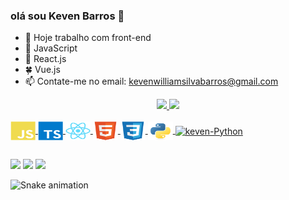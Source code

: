 ### olá sou Keven Barros  👋

- 🔭 Hoje trabalho com front-end
- :palm_tree: JavaScript 
- 🌱 React.js
-  :four_leaf_clover: Vue.js
- 📫 Contate-me no email: kevenwilliamsilvabarros@gmail.com
<div align="center">
  <a href="https://github.com/kevenbarros">
  <img height="180em" src="https://github-readme-stats.vercel.app/api?username=kevenbarros&show_icons=true&theme=dark&include_all_commits=true&count_private=true"/>
  <img height="180em" src="https://github-readme-stats.vercel.app/api/top-langs/?username=kevenbarros&layout=compact&langs_count=7&theme=dark"/>
</div>
<div style="display: inline_block"><br>
  <img align="center" alt="keven-Js" height="30" width="40" src="https://raw.githubusercontent.com/devicons/devicon/master/icons/javascript/javascript-plain.svg">
  <img align="center" alt="keven-Ts" height="30" width="40" src="https://raw.githubusercontent.com/devicons/devicon/master/icons/typescript/typescript-plain.svg">
  <img align="center" alt="keven-React" height="30" width="40" src="https://raw.githubusercontent.com/devicons/devicon/master/icons/react/react-original.svg">
  <img align="center" alt="keven-HTML" height="30" width="40" src="https://raw.githubusercontent.com/devicons/devicon/master/icons/html5/html5-original.svg">
  <img align="center" alt="keven-CSS" height="30" width="40" src="https://raw.githubusercontent.com/devicons/devicon/master/icons/css3/css3-original.svg">
  <img align="center" alt="keven-Python" height="30" width="40" src="https://raw.githubusercontent.com/devicons/devicon/master/icons/python/python-original.svg">
  <img align="center" alt="keven-Python" height="30" width="40"src="https://cdn.jsdelivr.net/gh/devicons/devicon/icons/sass/sass-original.svg" />
  
</div>
  
  ##
<div>
  <a href="https://www.instagram.com/kevenbarros/" target="_blank"><img src="https://img.shields.io/badge/-Instagram-%23E4405F?style=for-the-badge&logo=instagram&logoColor=white" target="_blank"></a>
  <a href = "mailto:kevenwilliamsilvabarros@gmail.com"><img src="https://img.shields.io/badge/-Gmail-%23333?style=for-the-badge&logo=gmail&logoColor=white" target="_blank"></a>
  <a href="https://www.linkedin.com/in/keven-barros/" target="_blank"><img src="https://img.shields.io/badge/-LinkedIn-%230077B5?style=for-the-badge&logo=linkedin&logoColor=white" target="_blank"></a> 

  ![Snake animation](https://github.com/kevenbarros/kevenbarros/blob/output/github-contribution-grid-snake.svg)
</div>
  
 
